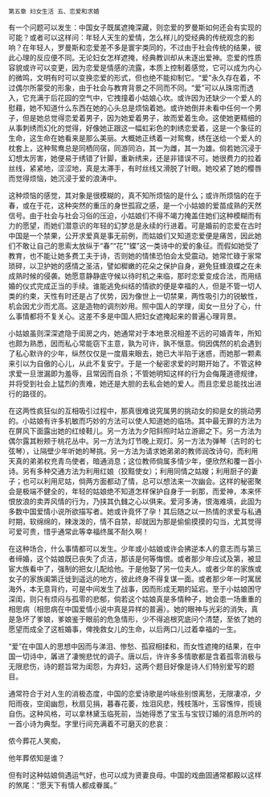    第五章 妇女生活 五、恋爱和求婚 

   有一个问题可以发生：中国女子既属遮掩深藏，则恋爱的罗曼斯如何还会有实现的可能？或者可以这样问：年轻人天生的爱情，怎么样儿的受经典的传统观念的影响？在年轻人，罗曼斯和恋爱差不多是寰宇类同的，不过由于社会传统的结果，彼此心理的反应便不同。无论妇女怎样遮掩，经典教训却从未逐出爱神。恋爱的性质容貌或许可以变更，因为恋爱是情感的流露，本质上控制着感觉，它可以成为内心的微鸣，文明有时可以变换恋爱的形式，但也绝不能抑制它。“爱”永久存在着，不过偶尔所蒙受的形象，由于社会与教育背景之不同而不同。“爱”可以从珠帘而透入，它充满于后花园的空气中，它拽撞着小姑娘心坎。或许因为还缺少一个爱人的慰藉，她不知道什么东西在她的心头总是烦恼着她。或许她倒并未看中任何一个男子，但是她总觉得恋爱着男子，因为她爱着男子，故而爱着生命。这使她更精细的从事刺绣而幻化的觉得，好像她正跟这一幅虹彩色的刺绣恋爱着，这是一个象征的生命，这生命在她看来是那么美丽。大概她正绣着一对鸳鸯，绣在送给一个爱人的枕套上，这种鸳鸯总是同栖同宿，同游同泊，其一为雌，其一为雄。倘若她沉浸于幻想太厉害，她便易于绣错了针脚，重新绣来，还是非错误不可。她很费力的拉着丝线，紧紧地，涩涩地，真是太滞手，有时丝线又滑脱了针眼。她咬紧了她的樱唇而觉得烦恼，她沉浸于爱的浪涛中。

   这种烦恼的感觉，其对象是很模糊的，真不知所烦恼的是什么；或许所烦恼的在于春，或在于花，这种突然的重压的身世孤寂之感，是一个小姑娘的爱苗成熟的天然信号。由于社会与社会习俗的压迫，小姑娘们不得不竭力掩盖住她们这种模糊而有力的愿望，而她们潜意识的年轻的幻梦总是永续的行进着。可是婚前的恋爱在古时中国是一个禁果，公开求爱真是事无前例，而姑娘们又知道恋爱便是痛苦，因此她们不敢让自己的思索太放纵于“春”“花”“蝶”这一类诗中的爱的象征。而假如她受了教育，也不能让她多费工夫于诗，否则她的情愫恐怕会太受震动。她常忙碌于家常琐碎，以卫护她的感情之圣洁，譬如穉嫩的花朵之保护自身，避免狂蜂浪蝶之在未成熟时候的侵袭。她愿意静静底守候以待时机之来临，那时恋爱变成合法，而用结婚的仪式完成正当的手续。谁能逃免纠结的情欲的便是幸福的人，但是不管一切人类的约束，天性有时还是占了优势，因为像世上一切禁果，两性吸引力的锐敏性，机会因尤少而尤高。这是造物的调剂妙用。照中国人的学理，闺女一旦分了心，什么事情都将不复关心。这差不多是中国人把妇女遮掩起来的普遍心理背景。

   小姑娘虽则深深遮隐于闺房之内，她通常对于本地景况相差不远的可婚青年，所知也颇为熟悉，因而私心常能窃下主意，孰为可许，孰不惬意。倘因偶然的机会遇到了私心默许的少年，纵然仅仅是一度眉来眼去，她已大半陷于迷惑，而她那一颗素来引以为自傲的心儿，从此不复安宁。于是一个秘密求爱的时期开始了。不管这种求爱一旦泄漏即为羞辱，且常因而自杀；不管她明知这样的行为会侮蔑道德规律，并将受到社会上猛烈的责难，她还是大胆的去私会她的爱人。而且恋爱总能找出进行的路径的。

   在这两性疯狂似的互相吸引过程中，那真很难说究属男的挑动女的抑是女的挑动男的。小姑娘有许多机敏而巧妙的方法可以使人知道她的临场。其中最无罪的方法为在屏风下面露出她的红绫鞋儿。另一方法为夕阳斜照时站立游廊之下。另一方法为偶尔露其粉颊于桃花丛中。另一方法为灯节晚上观灯。另一方法为弹琴（古时的七弦琴），让隔壁少年听她的琴挑。另一方法为请求她弟弟的教师润改诗句，而利用天真的弟弟权充青鸟使者，暗通消息；这位教师倘属多情少年，便欣然和覆一首小诗。另有多种交通方法为利用红娘（狡黠使女）；利用同情之姑嫂；利用厨子的妻子；也可以利用尼姑，倘两方面都动了情，总可以想法来一次幽会。这样的秘密聚会是极端不健全的，年轻的姑娘绝不知道怎样保护自身于一剎那，而爱神，本来怀恨放浪的卖弄风情的行为，乃挟其仇雠之心以俱来。爱河多涛，恨海难填，此固为多数中国爱情小说所欲描写者。她或许竟怀了孕！其后随之以一热情的求爱与私通时期，软绵绵的，辣泼泼的，情不自禁，却就因为那是偷偷摸摸的勾当，尤其觉得可爱可贵，惜乎通常此等幸福终属不耐久啊！

   在这种场合，什么事情都可以发生。少年或小姑娘或许会拂逆本人的意志而与第三者缔婚，这个姑娘既已丧失了贞洁，那该是何等悔恨。或者那少年应试及第，被显宦大族看中了，强制的把女儿配给他。于是他娶了另一位夫人。或者少年的家族或女子的家族阖第迁徙到遥远的地方，彼此终身不得复谋一面。或者那少年一时寓居海外，本无意背约，可是中间发生了战事，因而形成无期的延宕。至于小姑娘困守深闺，则只有烦闷与孤零的悲郁，倘若这个姑娘真是多情种子，她会患一场重重的相思病（相思病在中国爱情小说中真是异样的普遍）。她的眼神与光彩的消失，真是急坏了爹娘，爹娘鉴于眼前的危急情形，少不得追根究底问个清楚，至依了她的愿望而成全了这桩婚事，俾挽救女儿的生命，以后两口儿过着幸福的一生。

   “爱”在中国人的思想中因而与涕泪、惨愁、孤寂相揉和，而女性遮掩的结果，在中国一切诗中，羼进了凄惋悲忧的调子。唐以后，许许多多情歌都是含着孤零消极与无限悲伤，诗的题旨常为闺怨，为弃妇，这两个题目好像是诗人们特别爱写的题目。

   通常符合于对人生的消极态度，中国的恋爱诗歌是吟咏些别恨离愁，无限凄凉，夕阳雨夜，空闺幽怨，秋扇见捐，暮春花萎，烛泪风悲，残枝落叶，玉容憔悴，揽镜自伤。这种风格，可以拿林黛玉临死前，当她得悉了宝玉与宝钗订婚的消息所吟的一首小诗为典型。字里行间充满着不可磨灭的悲哀：

   侬今葬花人笑痴，

   他年葬侬知是谁？

   但有时这种姑娘倘遇运气好，也可以成为贤妻良母。中国的戏曲固通常都殿以这样的煞尾：“愿天下有情人都成眷属。”

